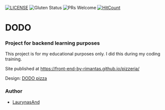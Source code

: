 [![LICENSE](https://img.shields.io/badge/license-MIT-blue.svg?style=flat-square)](https://github.com/belauzas/HTML5-website-template/blob/master/LICENSE.md)
![Gluten Status](https://img.shields.io/badge/Gluten-Free-green.svg)
![PRs Welcome](https://img.shields.io/badge/PRs-welcome-brightgreen.svg)
[![HitCount](http://hits.dwyl.com/front-end-by-rimantas/pizzeria.svg)](http://hits.dwyl.com/front-end-by-rimantas/pizzeria)

# DODO
### Project for backend learning purposes
This project is for my educational purposes only. I did this during my coding training.

Site published at https://front-end-by-rimantas.github.io/pizzeria/

Design: [DODO pizza](https://dodopizza.lt/)

### Author
- [LaurynasAnd](https://github.com/LaurynasAnd)
